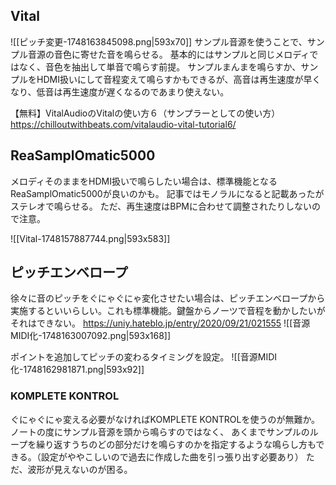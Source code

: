 ## Vital
![[ピッチ変更-1748163845098.png|593x70]]
サンプル音源を使うことで、サンプル音源の音色に寄せた音を鳴らせる。
基本的にはサンプルと同じメロディではなく、音色を抽出して単音で鳴らす前提。
サンプルまんまを鳴らすか、サンプルをHDMI扱いにして音程変えて鳴らすかもできるが、高音は再生速度が早くなり、低音は再生速度が遅くなるのであまり使えない。

【無料】VitalAudioのVitalの使い方６（サンプラーとしての使い方）
https://chilloutwithbeats.com/vitalaudio-vital-tutorial6/

## ReaSamplOmatic5000
メロディそのままをHDMI扱いで鳴らしたい場合は、標準機能となるReaSamplOmatic5000が良いのかも。
記事ではモノラルになると記載あったがステレオで鳴らせる。
ただ、再生速度はBPMに合わせて調整されたりしないので注意。

![[Vital-1748157887744.png|593x583]]

## ピッチエンベロープ
徐々に音のピッチをぐにゃぐにゃ変化させたい場合は、ピッチエンベロープから実施するといいらしい。これも標準機能。鍵盤からノーツで音程を動かしたいがそれはできない。
https://uniy.hateblo.jp/entry/2020/09/21/021555
![[音源MIDI化-1748163007092.png|593x168]]

ポイントを追加してピッチの変わるタイミングを設定。
![[音源MIDI化-1748162981871.png|593x92]]

### KOMPLETE KONTROL
ぐにゃぐにゃ変える必要がなければKOMPLETE KONTROLを使うのが無難か。
ノートの度にサンプル音源を頭から鳴らすのではなく、
あくまでサンプルのループを繰り返すうちのどの部分だけを鳴らすのかを指定するような鳴らし方もできる。（設定がややこしいので過去に作成した曲を引っ張り出す必要あり）
ただ、波形が見えないのが困る。




